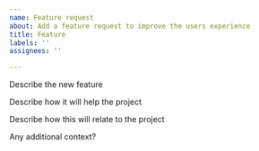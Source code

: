 ```yaml
---
name: Feature request
about: Add a feature request to improve the users experience
title: Feature
labels: ''
assignees: ''

---
```


Describe the new feature


Describe how it will help the project


Describe how this will relate to the project


Any additional context?
